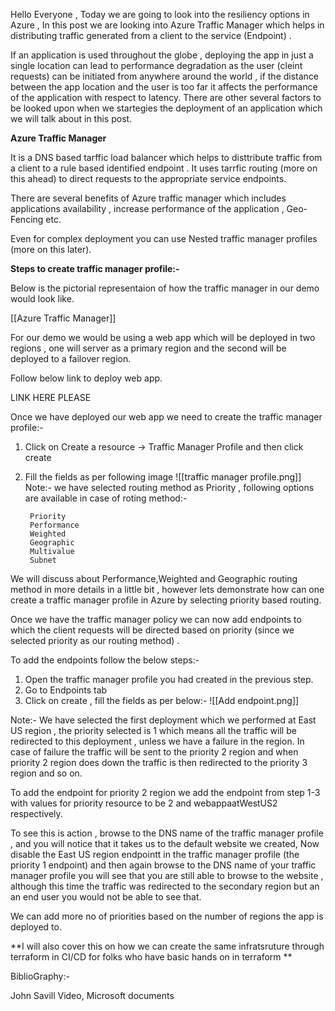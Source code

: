 Hello Everyone , Today we are going to look into the resiliency options in Azure , In this post we are looking into Azure Traffic Manager which helps in distributing traffic generated from a client to the service (Endpoint) . 

If an application is used throughout the globe , deploying the app in just a single location can lead to performance degradation as the user (cleint requests) can be initiated from anywhere around the world , if the distance between the app location and the user is too far it affects the performance of the application with respect to latency. There are other several factors to be looked upon when we startegies the deployment of an application which we will talk about in this post. 


**Azure Traffic Manager**

It is a DNS based tarffic load balancer which helps to disttribute traffic from a client to a rule based identified endpoint .
It uses tarrfic routing (more on this ahead) to direct requests to the appropriate service endpoints.

There are several benefits of Azure traffic manager which includes applications availability , increase performance of the application , Geo-Fencing etc.

Even for complex deployment you can use Nested traffic manager profiles (more on this later).

**Steps to create traffic manager profile:-**

Below is the pictorial representaion of how the traffic manager in our demo would look like.

[[Azure Traffic Manager]]

For our demo we would be using a web app which will be deployed in two regions , one will server as a primary region and the second will be deployed to a failover region.

Follow below link to deploy web app.

LINK HERE PLEASE


Once we have deployed our web app we need to create the traffic manager profile:-

1. Click on Create a resource -> Traffic Manager Profile and then click create
2. Fill the fields as per following image 
    	![[traffic manager profile.png]]
   Note:- we have selected routing method as Priority , following options are available in case of roting method:-
   
   
        Priority
        Performance
		Weighted
		Geographic
		Multivalue
		Subnet
        

We will discuss about Performance,Weighted and Geographic routing method in more details in a little bit , however lets demonstrate how can one create a traffic manager profile in Azure by selecting priority based routing.

Once we have the traffic manager policy we can now add endpoints to which the client requests will be directed based on priority (since we selected priority as our routing method) .

To add the endpoints follow the below steps:-

1. Open the traffic manager profile you had created in the previous step.
2. Go to Endpoints tab
3. Click on create , fill the fields as per below:-
   ![[Add endpoint.png]]
    
Note:- We have selected the first deployment which we performed at East US region , the priority selected is 1 which means all the traffic will be redirected to this deployment , unless we have a failure in the region. In case of failure the traffic will be sent to the priority 2 region and when priority 2 region does down the traffic is then redirected to the priority 3 region and so on.

To add the endpoint for priority 2 region we add the endpoint from step 1-3 with values for priority resource to be 2 and webappaatWestUS2 respectively.


To see this is action , browse to the DNS name of the traffic manager profile , and you will notice that it takes us to the default website we created, Now disable the East US region endpointt in the traffic manager profile (the priority 1 endpoint) and then again browse to the DNS name of your traffic manager profile you will see that you are still able to browse to the website , although this time the traffic was redirected to the secondary region but an an end user you would not be able to see that. 

We can add more no of priorities based on the number of regions the app is deployed to.

**I will also cover this on how we can create the same infratsruture through terraform in CI/CD for folks who have basic hands on in terraform  ** 

























BiblioGraphy:-

John Savill Video,
Microsoft documents